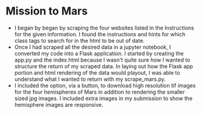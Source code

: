 # Mission to Mars

* I began by began by scraping the four websites listed in the Instructions for the given information. I found the instructions and hints for which class tags to search for in the html to be out of date. 
* Once I had scraped all the desired data in a jupyter notebook, I converted my code into a Flask application. I started by creating the app.py and the index.html because I wasn't quite sure how I wanted to structure the return of my scraped data. In laying out how the Flask app portion and html rendering of the data would playout, I was able to understand what I wanted to return with my scrape_mars.py.
* I included the option, via a button, to download high resolution tif images for the four hemispheres of Mars in addition to rendering the smaller sized jpg images. I included extra images in my submission to show the hemisphere images are responsive.